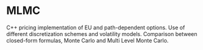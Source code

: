 # MLMC

C++ pricing implementation of EU and path-dependent options.
Use of different discretization schemes and volatility models.
Comparison between closed-form formulas, Monte Carlo and Multi Level Monte Carlo.

